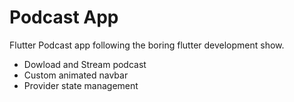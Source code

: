 # Podcast App

Flutter Podcast app following the boring flutter development show.

- Dowload and Stream podcast
- Custom animated navbar
- Provider state management